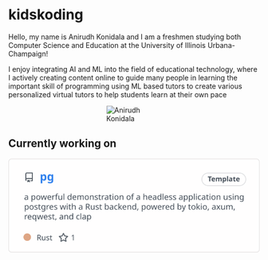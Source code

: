 # kidskoding

Hello, my name is Anirudh Konidala and
I am a freshmen studying both Computer Science and Education at the University of Illinois Urbana-Champaign!

I enjoy integrating AI and ML into the field of educational technology, where I actively
creating content online to guide many people
in learning the important skill of programming using ML based tutors to create
various personalized virtual tutors to help students learn at their own pace

<div style="display: flex; justify-content: center;">
  <img
      src="./anirudh.png"
      alt="Anirudh Konidala"
      width="22%"
      height="22%"
  />
</div>


## Currently working on

[![pg](./current_repo_card.svg)](https://github.com/kidskoding/pg)
